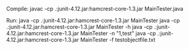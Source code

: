 Compile: 
javac -cp .:junit-4.12.jar:hamcrest-core-1.3.jar MainTester.java

Run:
java -cp .:junit-4.12.jar:hamcrest-core-1.3.jar MainTester
java -cp .:junit-4.12.jar:hamcrest-core-1.3.jar MainTester -h
java -cp .:junit-4.12.jar:hamcrest-core-1.3.jar MainTester -n "1,test"
java -cp .:junit-4.12.jar:hamcrest-core-1.3.jar MainTester -f testobjectfile.txt
